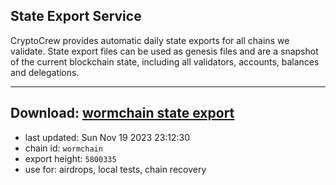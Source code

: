 ## State Export Service
CryptoCrew provides automatic daily state exports for all chains we validate. State export files can be used as genesis files and are a snapshot of the current blockchain state, including all validators, accounts, balances and delegations.

---
**Download: [wormchain state export](https://dl.ccvalidators.com/SERVICE/wormchain/wormchain_export_5800335.json)**
---

- last updated: Sun Nov 19 2023 23:12:30
- chain id: `wormchain`
- export height: `5800335`
- use for: airdrops, local tests, chain recovery
